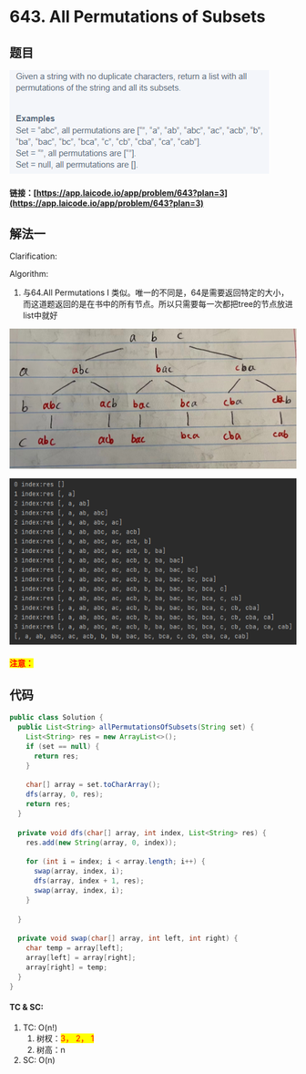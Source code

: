 # 643. All Permutations of Subsets

## 题目

![](<../../.gitbook/assets/image (131) (1).png>)

#### 链接：[https://app.laicode.io/app/problem/643?plan=3](https://app.laicode.io/app/problem/643?plan=3)

## 解法一

Clarification:&#x20;

Algorithm:&#x20;

1. 与64.All Permutations I 类似。唯一的不同是，64是需要返回特定的大小，而这道题返回的是在书中的所有节点。所以只需要每一次都把tree的节点放进list中就好

![](../../.gitbook/assets/1277ec4d6a436189144d80470545667.jpg)

![](<../../.gitbook/assets/image (58) (1) (2).png>)

#### <mark style="color:red;">注意：</mark>

## 代码

```java
public class Solution {
  public List<String> allPermutationsOfSubsets(String set) {
    List<String> res = new ArrayList<>();
    if (set == null) {
      return res;
    }

    char[] array = set.toCharArray();
    dfs(array, 0, res);
    return res;
  }

  private void dfs(char[] array, int index, List<String> res) {
    res.add(new String(array, 0, index));

    for (int i = index; i < array.length; i++) {
      swap(array, index, i);
      dfs(array, index + 1, res);
      swap(array, index, i);
    }

  }

  private void swap(char[] array, int left, int right) {
    char temp = array[left];
    array[left] = array[right];
    array[right] = temp;
  }
}

```

#### TC & SC:&#x20;

1. TC: O(n!)
   1. 树杈：<mark style="color:red;">3， 2， 1</mark>
   2. 树高：n
2. SC: O(n)
